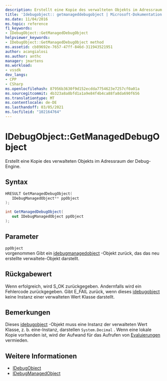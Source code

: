 ```yaml
---
description: Erstellt eine Kopie des verwalteten Objekts im Adressraum der Debug-Engine.
title: 'Idebugobject:: getmanageddebugobject | Microsoft-Dokumentation'
ms.date: 11/04/2016
ms.topic: reference
f1_keywords:
- IDebugObject::GetManagedDebugObject
helpviewer_keywords:
- IDebugObject::GetManagedDebugObject method
ms.assetid: cb89692e-7657-47ff-846d-311943521951
author: acangialosi
ms.author: anthc
manager: jmartens
ms.workload:
- vssdk
dev_langs:
- CPP
- CSharp
ms.openlocfilehash: 87956b3630f9d152ecdda7754623e7257cf0a01a
ms.sourcegitcommit: 4b323a8a8bfd1a1a9e84f4b4ca88fa8da690f656
ms.translationtype: MT
ms.contentlocale: de-DE
ms.lasthandoff: 03/05/2021
ms.locfileid: "102164764"
---
```

# <a name="idebugobjectgetmanageddebugobject"></a>IDebugObject::GetManagedDebugObject
Erstellt eine Kopie des verwalteten Objekts im Adressraum der Debug-Engine.

## <a name="syntax"></a>Syntax

```cpp
HRESULT GetManagedDebugObject( 
   IDebugManagedObject** ppObject
);
```

```csharp
int GetManagedDebugObject(
   out IDebugManagedObject ppObject
);
```

## <a name="parameters"></a>Parameter
`ppObject`\
vorgenommen Gibt ein [idebugmanagedobject](../../../extensibility/debugger/reference/idebugmanagedobject.md) -Objekt zurück, das das neu erstellte verwaltete-Objekt darstellt.

## <a name="return-value"></a>Rückgabewert
 Wenn erfolgreich, wird S_OK zurückgegeben. Andernfalls wird ein Fehlercode zurückgegeben. Gibt E_FAIL zurück, wenn dieses [idebugobject](../../../extensibility/debugger/reference/idebugobject.md) keine Instanz einer verwalteten Wert Klasse darstellt.

## <a name="remarks"></a>Bemerkungen
 Dieses [idebugobject](../../../extensibility/debugger/reference/idebugobject.md) -Objekt muss eine Instanz der verwalteten Wert Klasse, z. b. eine-Instanz, darstellen `System.Decimal` . Wenn eine lokale Kopie vorhanden ist, wird der Aufwand für das Aufrufen von [Evaluierungen](../../../extensibility/debugger/reference/idebugfunctionobject-evaluate.md) vermieden.

## <a name="see-also"></a>Weitere Informationen
- [IDebugObject](../../../extensibility/debugger/reference/idebugobject.md)
- [IDebugManagedObject](../../../extensibility/debugger/reference/idebugmanagedobject.md)
